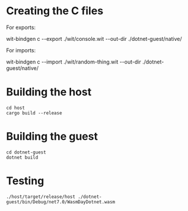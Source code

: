 # Creating the C files

For exports:

wit-bindgen c --export ./wit/console.wit --out-dir ./dotnet-guest/native/

For imports:

wit-bindgen c --import ./wit/random-thing.wit --out-dir ./dotnet-guest/native/

# Building the host

```
cd host
cargo build --release
```

# Building the guest

```
cd dotnet-guest
dotnet build
```

# Testing

```
./host/target/release/host ./dotnet-guest/bin/Debug/net7.0/WasmDayDotnet.wasm
```

